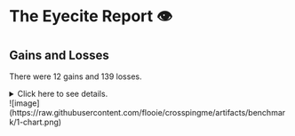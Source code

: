 # The Eyecite Report :eye:



Gains and Losses
---------
There were 12 gains and 139 losses.

<details>
<summary>Click here to see details.</summary>

|     id     |       Gain       |            Loss           |
| ---------- | ---------------- | ------------------------- |
|  4678352   |                  |        Thompson, 9        |
|  4678352   | 9 S.W.3d at 814  |                           |
|  5605989   |                  |  57 N. Y. Supplement, 372 |
|  5605989   |                  | 86 N. Y. Supplement, 1003 |
|  5633658   |                  |        40 SE2d 103        |
|  5633658   |                  |         205 NE2d 1        |
|  5633658   |                  |        168 SE2d 171       |
|  5633658   |                  |        176 SE2d 268       |
|  5633658   |                  |        20 NE2d 982        |
|  5633658   |                  |        46 NW2d 811        |
|  5651197   |                  |     13 Pac. (2d) 1068     |
|  2663630   |  224 F.R.D. 236  |                           |
|  2663630   |                  |       Thompson, 224       |
|  1309369   |                  |        119 SE2d 691       |
|  1309369   |                  |        241 SE2d 261       |
|  1309369   |                  |        254 SE2d 838       |
|  1309369   |                  |        246 SE2d 475       |
|  1309369   |                  |        247 SE2d 203       |
|  1309369   |                  |        242 SE2d 41        |
|  1341018   |                  |        349 SE2d 361       |
|  1341018   |                  |        309 SE2d 867       |
|  1341018   |                  |        371 SE2d 914       |
|  1341018   |                  |        279 SE2d 289       |
|  1341018   |                  |        335 SE2d 303       |
|  1341018   |                  |        367 SE2d 277       |
|  1341018   |                  |        350 SE2d 29        |
|  2496102   |   501 U.S. 722   |                           |
|  2496102   |                  |       Thompson, 501       |
|  2813797   |                  |        Thompson, 99       |
|  1308185   |                  |       Thompson, 452       |
|  1308185   |                  |         208 SE2d 5        |
|  1308185   |                  |       444 NE2d 1071       |
|  1308185   |                  |        27 SE2d 375        |
|  1308185   |                  |        77 SE2d 511        |
|  1308185   |                  |        220 SE2d 264       |
|  1308185   |                  |        213 SE2d 531       |
|  1308185   |                  |        187 SE2d 831       |
|  1308185   |                  |        60 SE2d 173        |
|  1308185   |                  |        27 SE2d 659        |
|  1308185   |                  |        263 SE2d 916       |
|  1343025   |                  |        266 SE2d 185       |
|  1964781   | 858 P. 2d at 580 |                           |
|  1964781   | 858 P. 2d at 576 |                           |
|  1964781   | 858 P. 2d at 579 |                           |
|  1964781   | 858 P. 2d at 595 |                           |
|  1054699   |                  |       Thompson, 519       |
|  1610180   |                  |         47 FR 5752        |
|  1610180   |                  |         50 FR 1912        |
|  3018014   |                  |        Thompson, 60       |
|  3018014   |   60 F.3d 514    |                           |
|  1433305   |                  |        150 NE2d 100       |
|  1433305   |                  |        80 SE2d 387        |


</details>
![image](https://raw.githubusercontent.com/flooie/crosspingme/artifacts/benchmark/1-chart.png)
